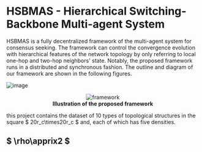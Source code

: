 # HSBMAS - Hierarchical Switching-Backbone Multi-agent System
HSBMAS is a fully decentralized framework of the multi-agent system for consensus seeking. The framework can control the convergence evolution with hierarchical features of the network topology by only referring to local one-hop and two-hop neighbors' state. Notably, the proposed framework runs in a distributed and synchronous fashion. The outline and diagram of our framework are shown in the following figures.

![image]( https://github.com/kyoran/HSBMAS/blob/main/example/diagram.gif )
<div align=center>
    <img src="https://github.com/kyoran/HSBMAS/blob/main/example/framework.png" 
        alt="framework"/><br>
    <b>Illustration of the proposed framework</b>
</div>


this project contains the dataset of 10 types of topological structures in the square $ 20r_c\times20r_c $ and, each of which has five densities.

## $ \rho\apprix2 $ 







